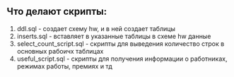 ## Что делают скрипты:
1) ddl.sql - создает схему hw,  и в ней создает таблицы
2) inserts.sql - вставляет в указанные таблицы в схеме hw данные
3) select_count_script.sql - скрипты для выведения количество строк в основных рабоичх таблицах
4) useful_script.sql - скрипты для получения информации о работниках, режимах работы, премиях и тд